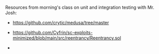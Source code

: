 Resources from morning's class on unit and integration testing with Mr. Josh:

- https://github.com/crytic/medusa/tree/master

- https://github.com/Cyfrin/sc-exploits-minimized/blob/main/src/reentrancy/Reentrancy.sol
- 